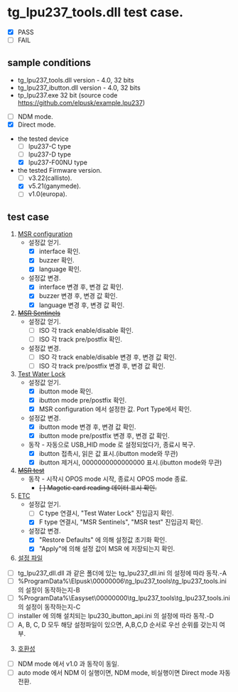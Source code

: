 # tg_lpu237_tools.dll test case.
* [x] PASS
* [ ] FAIL

## sample conditions
* tg_lpu237_tools.dll version - 4.0, 32 bits 
* tg_lpu237_ibutton.dll version - 4.0, 32 bits 
* tp_lpu237.exe 32 bit (source code https://github.com/elpusk/example.lpu237)
* [ ] NDM mode.
* [x] Direct mode.

* the tested device
  * [ ] lpu237-C type
  * [ ] lpu237-D type
  * [x] lpu237-F00NU type

* the tested Firmware version.
  * [ ] v3.22(callisto).
  * [x] v5.21(ganymede).
  * [ ] v1.0(europa).
  
## test case
1. <u>MSR configuration</u>
    * 설정값 얻기.
      + [x] interface 확인.
      + [x] buzzer 확인.
      + [x] language 확인.
    * 설정값 변경.
      + [x] interface 변경 후, 변경 값 확인.
      + [x] buzzer 변경 후, 변경 값 확인.
      + [x] language 변경 후, 변경 값 확인.
1. ~~<u>MSR Sentinels</u>~~
    * 설정값 얻기.
      + [ ] ISO 각 track enable/disable 확인.
      + [ ] ISO 각 track pre/postfix 확인.
    * 설정값 변경.
      + [ ] ISO 각 track enable/disable 변경 후, 변경 값 확인.
      + [ ] ISO 각 track pre/postfix 변경 후, 변경 값 확인.
1. <u>Test Water Lock</u>
    * 설정값 얻기.
      + [x] ibutton mode 확인.
      + [x] ibutton mode pre/postfix 확인.
      + [x] MSR configuration 에서 설정한 값. Port Type에서 확인.
    * 설정값 변경.
      + [x] ibutton mode 변경 후, 변경 값 확인.
      + [x] ibutton mode pre/postfix 변경 후, 변경 값 확인.
    * 동작 - 자동으로 USB_HID mode 로 설정되었다가, 종료시 복구.
      + [x] ibutton 접촉시, 읽은 값 표시.(ibutton mode와 무관)
      + [x] ibutton 제거시, 0000000000000000 표시.(ibutton mode와 무관)
1. ~~<u>MSR test</u>~~
    * 동작 - 시작시 OPOS mode 시작, 종료시 OPOS mode 종료.
      + ~~[ ] Magetic card reading 데이터 표시 확인.~~
1. <u>ETC</u>
    * 설정값 얻기.
      + [ ] C type 연결시, "Test Water Lock" 진입금지 확인.
      + [x] F type 연결시, "MSR Sentinels", "MSR test" 진입금지 확인.
    * 설정값 변경.
      + [x] "Restore Defaults" 에 의해 설정값 초기화 확인.
      + [x] "Apply"에 의해 설정 값이 MSR 에 저장되는지 확인.

2. <u>설정 파일</u>
  * [ ] tg_lpu237_dll.dll 과 같은 폴더에 있는 tg_lpu237_dll.ini 의 설정에 따라 동작.-A
  * [ ] %ProgramData%\Elpusk\00000006\tg_lpu237_tools\tg_lpu237_tools.ini 의 설정이 동작하는지-B
  * [ ] %ProgramData%\Easyset\00000000\tg_lpu237_tools\tg_lpu237_tools.ini 의 설정이 동작하는지-C
  * [ ] installer 에 의해 설치되는 lpu230_ibutton_api.ini 의 설정에 따라 동작.-D
  * [ ] A, B, C, D 모두 해당 설정파일이 있으면, A,B,C,D 순서로 우선 순위를 갖는지 여부.

3. <u>호환성</u>
  * [ ] NDM mode 에서 v1.0 과 동작이 동일.
  * [ ] auto mode 에서 NDM 이 실행이면, NDM mode, 비실행이면 Direct mode 자동 전환.
